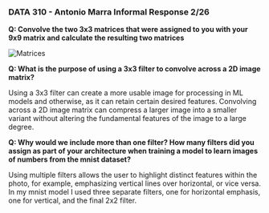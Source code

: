 ### DATA 310 - Antonio Marra Informal Response 2/26 ###

   **Q: Convolve the two 3x3 matrices that were assigned to you with your 9x9 
   matrix and calculate the resulting two matrices**
   
   ![Matrices](/DATA310/matrices.jpg)
   
   **Q: What is the purpose of using a 3x3 filter to convolve across a 2D image matrix?**
   
   Using a 3x3 filter can create a more usable image for processing in ML models and otherwise, as it 
   can retain certain desired features. Convolving across a 2D image matrix can compress a larger image 
   into a smaller variant without altering the fundamental features of the image to a large degree.
   
   **Q: Why would we include more than one filter? How many filters did you assign as 
   part of your architecture when training a model to learn images of numbers from the 
   mnist dataset?** 
   
   Using multiple filters allows the user to highlight distinct features within the photo, for example,
   emphasizing vertical lines over horizontal, or vice versa. In my mnist model I used three separate filters, 
   one for horizontal emphasis, one for vertical, and the final 2x2 filter.
   
   
